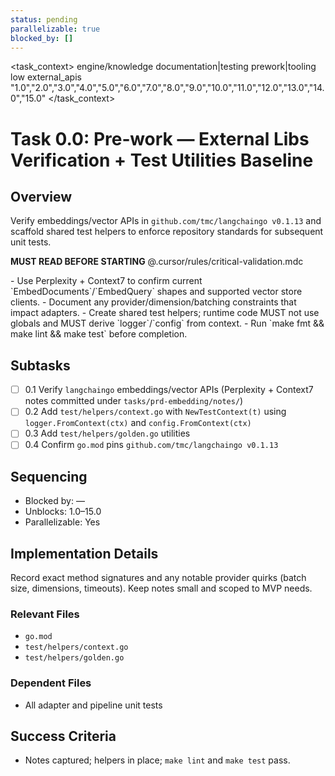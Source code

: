 ```yaml
---
status: pending
parallelizable: true
blocked_by: []
---
```


<task_context>
<domain>engine/knowledge</domain>
<type>documentation|testing</type>
<scope>prework|tooling</scope>
<complexity>low</complexity>
<dependencies>external_apis</dependencies>
<unblocks>"1.0","2.0","3.0","4.0","5.0","6.0","7.0","8.0","9.0","10.0","11.0","12.0","13.0","14.0","15.0"</unblocks>
</task_context>

# Task 0.0: Pre‑work — External Libs Verification + Test Utilities Baseline

## Overview
Verify embeddings/vector APIs in `github.com/tmc/langchaingo v0.1.13` and scaffold shared test helpers to enforce repository standards for subsequent unit tests.

<import>**MUST READ BEFORE STARTING** @.cursor/rules/critical-validation.mdc</import>

<requirements>
- Use Perplexity + Context7 to confirm current `EmbedDocuments`/`EmbedQuery` shapes and supported vector store clients.
- Document any provider/dimension/batching constraints that impact adapters.
- Create shared test helpers; runtime code MUST not use globals and MUST derive `logger`/`config` from context.
- Run `make fmt && make lint && make test` before completion.
</requirements>

## Subtasks
- [ ] 0.1 Verify `langchaingo` embeddings/vector APIs (Perplexity + Context7 notes committed under `tasks/prd-embedding/notes/`)
- [ ] 0.2 Add `test/helpers/context.go` with `NewTestContext(t)` using `logger.FromContext(ctx)` and `config.FromContext(ctx)`
- [ ] 0.3 Add `test/helpers/golden.go` utilities
- [ ] 0.4 Confirm `go.mod` pins `github.com/tmc/langchaingo v0.1.13`

## Sequencing
- Blocked by: —
- Unblocks: 1.0–15.0
- Parallelizable: Yes

## Implementation Details
Record exact method signatures and any notable provider quirks (batch size, dimensions, timeouts). Keep notes small and scoped to MVP needs.

### Relevant Files
- `go.mod`
- `test/helpers/context.go`
- `test/helpers/golden.go`

### Dependent Files
- All adapter and pipeline unit tests

## Success Criteria
- Notes captured; helpers in place; `make lint` and `make test` pass.
